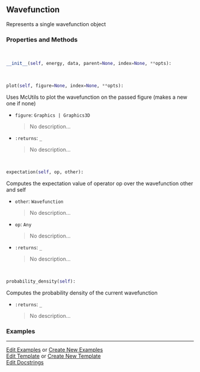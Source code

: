 ## <a id="Psience.Wavefun.Wavefunctions.Wavefunction">Wavefunction</a>
Represents a single wavefunction object

### Properties and Methods
<a id="Psience.Wavefun.Wavefunctions.Wavefunction.__init__" class="docs-object-method">&nbsp;</a>
```python
__init__(self, energy, data, parent=None, index=None, **opts): 
```

<a id="Psience.Wavefun.Wavefunctions.Wavefunction.plot" class="docs-object-method">&nbsp;</a>
```python
plot(self, figure=None, index=None, **opts): 
```
Uses McUtils to plot the wavefunction on the passed figure (makes a new one if none)
- `figure`: `Graphics | Graphics3D`
    >No description...
- `:returns`: `_`
    >No description...

<a id="Psience.Wavefun.Wavefunctions.Wavefunction.expectation" class="docs-object-method">&nbsp;</a>
```python
expectation(self, op, other): 
```
Computes the expectation value of operator op over the wavefunction other and self
- `other`: `Wavefunction`
    >No description...
- `op`: `Any`
    >No description...
- `:returns`: `_`
    >No description...

<a id="Psience.Wavefun.Wavefunctions.Wavefunction.probability_density" class="docs-object-method">&nbsp;</a>
```python
probability_density(self): 
```
Computes the probability density of the current wavefunction
- `:returns`: `_`
    >No description...

### Examples


___

[Edit Examples](https://github.com/McCoyGroup/References/edit/gh-pages/Documentation/examples/Psience/Wavefun/Wavefunctions/Wavefunction.md) or 
[Create New Examples](https://github.com/McCoyGroup/References/new/gh-pages/?filename=Documentation/examples/Psience/Wavefun/Wavefunctions/Wavefunction.md) <br/>
[Edit Template](https://github.com/McCoyGroup/References/edit/gh-pages/Documentation/templates/Psience/Wavefun/Wavefunctions/Wavefunction.md) or 
[Create New Template](https://github.com/McCoyGroup/References/new/gh-pages/?filename=Documentation/templates/Psience/Wavefun/Wavefunctions/Wavefunction.md) <br/>
[Edit Docstrings](https://github.com/McCoyGroup/Psience/edit/master/Wavefun/Wavefunctions.py?message=Update%20Docs)